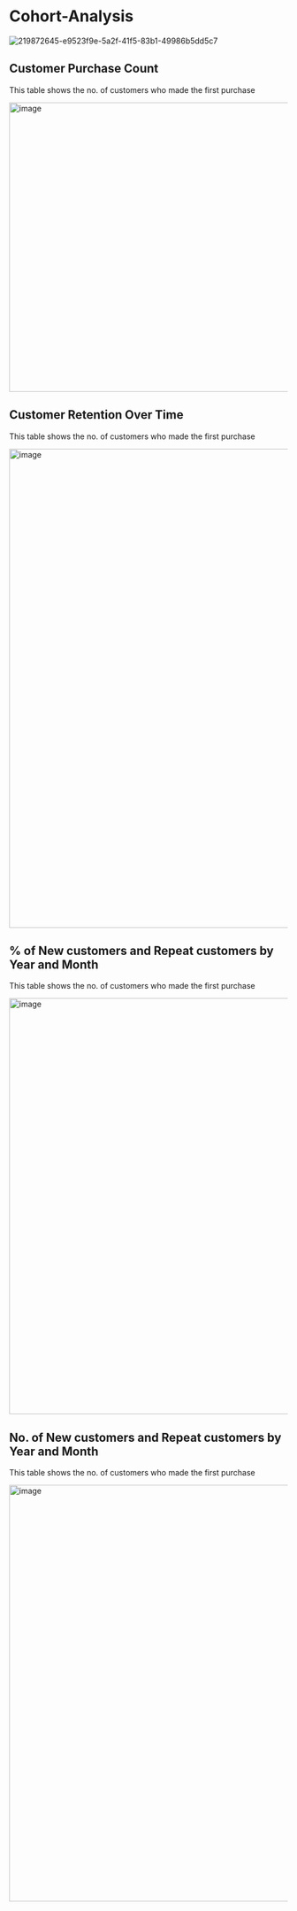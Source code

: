 # Cohort-Analysis

![219872645-e9523f9e-5a2f-41f5-83b1-49986b5dd5c7](https://user-images.githubusercontent.com/43938345/219873101-063ae2fa-9df7-44cf-b05b-199462e4b56b.png)


## Customer Purchase Count
This table shows the no. of customers who made the first purchase

<img width="523" alt="image" src="https://user-images.githubusercontent.com/43938345/219872538-8031d21d-85b6-4565-82ca-cf2875f65dfd.png">



## Customer Retention Over Time
This table shows the no. of customers who made the first purchase

<img width="866" alt="image" src="https://user-images.githubusercontent.com/43938345/219872710-1b9faa55-7401-468e-b0dd-0eb7bcd77a5d.png">

## % of New customers and Repeat customers by Year and Month
This table shows the no. of customers who made the first purchase

<img width="752" alt="image" src="https://user-images.githubusercontent.com/43938345/219872789-46ec96df-6a36-4a61-8603-8a3d9fe94a8f.png">


## No. of New customers and Repeat customers by Year and Month
This table shows the no. of customers who made the first purchase

<img width="753" alt="image" src="https://user-images.githubusercontent.com/43938345/219872850-822224db-8c2c-4173-8438-fa0b33bd9e9d.png">
